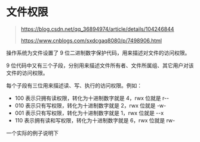 # 文件权限

> https://blog.csdn.net/qq_36894974/article/details/104246844
>
> https://www.cnblogs.com/sxdcgaq8080/p/7498906.html

操作系统为文件设置了 9 位二进制数字保护代码，用来描述对文件的访问权限。

9 位代码中又有三个子段，分别用来描述文件所有者、文件所属组、其它用户对该文件的访问权限。

每个子段有三位用来描述读、写、执行的访问权限。例如：

- 100 表示只拥有读权限，转化为十进制数字就是 4，rwx 位就是 r--
- 010 表示只有写权限，转化为十进制数字就是 2，rwx 位就是 -w-
- 001 表示只有写权限，转化为十进制数字就是 1，rwx 位就是 --x
- 110 表示拥有读和写权限，转化为十进制数字就是 6，rwx 位就是 rw-

一个实际的例子说明下

```

```

